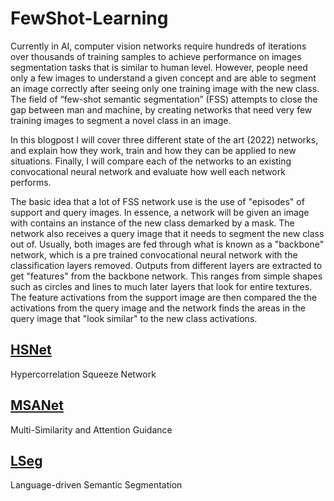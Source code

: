 # FewShot-Learning

Currently in AI, computer vision networks require hundreds of iterations over thousands of training samples to achieve performance on images segmentation tasks that is similar to human level. However, people need only a few images to understand a given concept and are able to segment an image correctly after seeing only one training image with the new class. The field of “few-shot semantic segmentation” (FSS) attempts to close the gap between man and machine, by creating networks that need very few training images to segment a novel class in an image. 

In this blogpost I will cover three different state of the art (2022) networks, and explain how they work, train and how they can be applied to new situations. Finally, I will compare each of the networks to an existing convocational neural network and evaluate how well each network performs.

The basic idea that a lot of FSS network use is the use of "episodes" of support and query images. In essence, a network will be given an image with contains an instance of the new class demarked by a mask. The network also receives a query image that it needs to segment the new class out of. Usually, both images are fed through what is known as a "backbone" network, which is a pre trained convocational neural network with the classification layers removed. Outputs from different layers are extracted to get "features" from the backbone network. This ranges from simple shapes such as circles and lines to much later layers that look for entire textures. The feature activations from the support image are then compared the the activations from the query image and the network finds the areas in the query image that "look similar" to the new class activations.

## [HSNet](docs\Pages\HSNet.md)
Hypercorrelation Squeeze Network

## [MSANet](docs\Pages\MSANet.md)
Multi-Similarity and Attention Guidance

## [LSeg](docs\Pages\LSeg.md)
Language-driven Semantic Segmentation